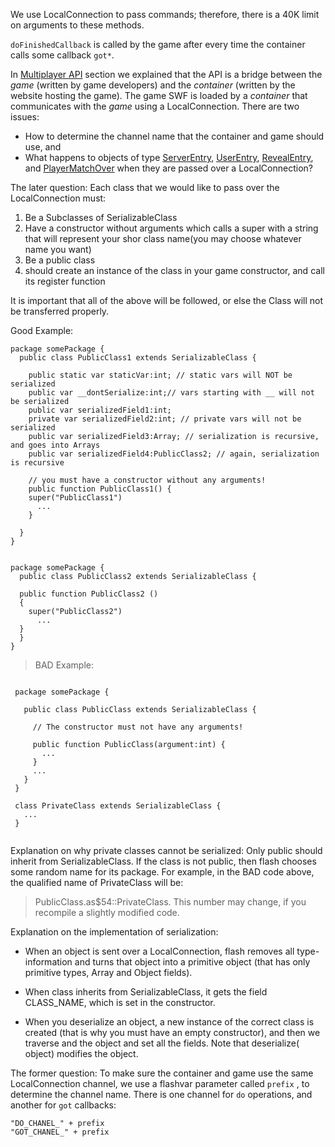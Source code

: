 We use LocalConnection to pass commands; therefore, there is a 40K limit on arguments to these methods.


`doFinishedCallback` is called by the game after every time the container calls some callback `got*`.


In [Multiplayer API](apiDocumentationOverview.md) section we explained that the API is a bridge between the _game_ (written by game developers) and the _container_ (written by the website hosting the game).
The game SWF is loaded by a _container_ that communicates with the _game_ using a LocalConnection.
There are two issues:
  * How to determine the channel name that the container and game should use, and
  * What happens to objects of type [ServerEntry](ServerEntry.md), [UserEntry](UserEntry.md), [RevealEntry](RevealEntry.md), and [PlayerMatchOver](PlayerMatchOver.md) when they are passed over a LocalConnection?

The later question:
Each class that we would like to pass over the LocalConnection must:
  1. Be a Subclasses of SerializableClass
  1. Have a constructor without arguments which calls a super with a string that will represent your shor class name(you may choose whatever name you want)
  1. Be a public class
  1. should create an instance of the class in your game constructor, and call its register function

It is important that all of the above will be followed, or else the Class will not be transferred properly.

Good Example:

```
package somePackage {
  public class PublicClass1 extends SerializableClass {
  
    public static var staticVar:int; // static vars will NOT be serialized
    public var __dontSerialize:int;// vars starting with __ will not be serialized
    public var serializedField1:int;  
    private var serializedField2:int; // private vars will not be serialized
    public var serializedField3:Array; // serialization is recursive, and goes into Arrays
    public var serializedField4:PublicClass2; // again, serialization is recursive
  
    // you must have a constructor without any arguments!
    public function PublicClass1() { 
    super("PublicClass1")
      ...
    }

  }
}

```

```

package somePackage {
  public class PublicClass2 extends SerializableClass {

  public function PublicClass2 ()
  {
    super("PublicClass2") 
      ...
  }
  }
}

```


> BAD Example:

```
 
 package somePackage {
 
   public class PublicClass extends SerializableClass {
   
     // The constructor must not have any arguments!
     
     public function PublicClass(argument:int) {
       ...
     }
     ...
   }
 }
 
 class PrivateClass extends SerializableClass { 
   ...
 } 
 
```

Explanation on why private classes cannot be serialized:
Only public should inherit from SerializableClass.
If the class is not public, then flash chooses some random name for its package.
For example, in the BAD code above, the qualified name of PrivateClass will be:
> PublicClass.as$54::PrivateClass.
This number may change, if you recompile a slightly modified code.

Explanation on the implementation of serialization:

- When an object is sent over a LocalConnection, flash removes all type-information and turns that object into a primitive object (that has only primitive types, Array and Object fields).

- When class  inherits from SerializableClass, it gets the field CLASS\_NAME, which is set in the constructor.

- When you deserialize an object, a new instance of the correct class is created (that is why you must have an empty constructor), and then we traverse and the object and set all the fields.
Note that deserialize( object) modifies the object.


The former question:
To make sure the container and game use the same LocalConnection channel, we use a flashvar parameter called `prefix` , to determine the channel name.
There is one channel for `do` operations, and another for `got` callbacks:
```
"DO_CHANEL_" + prefix
"GOT_CHANEL_" + prefix
```